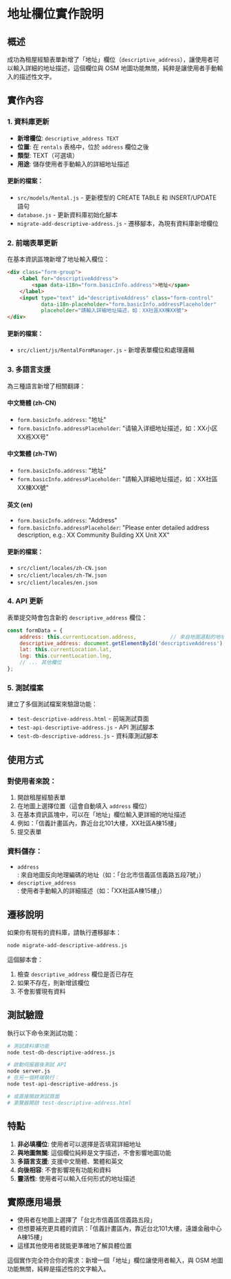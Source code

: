 # 地址欄位實作說明

## 概述
成功為租屋經驗表單新增了「地址」欄位（`descriptive_address`），讓使用者可以輸入詳細的地址描述，這個欄位與 OSM 地圖功能無關，純粹是讓使用者手動輸入的描述性文字。

## 實作內容

### 1. 資料庫更新
- **新增欄位**: `descriptive_address TEXT`
- **位置**: 在 `rentals` 表格中，位於 `address` 欄位之後
- **類型**: TEXT（可選填）
- **用途**: 儲存使用者手動輸入的詳細地址描述

#### 更新的檔案：
- `src/models/Rental.js` - 更新模型的 CREATE TABLE 和 INSERT/UPDATE 語句
- `database.js` - 更新資料庫初始化腳本
- `migrate-add-descriptive-address.js` - 遷移腳本，為現有資料庫新增欄位

### 2. 前端表單更新
在基本資訊區塊新增了地址輸入欄位：

```html
<div class="form-group">
    <label for="descriptiveAddress">
        <span data-i18n="form.basicInfo.address">地址</span>
    </label>
    <input type="text" id="descriptiveAddress" class="form-control" 
           data-i18n-placeholder="form.basicInfo.addressPlaceholder"
           placeholder="請輸入詳細地址描述，如：XX社區XX棟XX號">
</div>
```

#### 更新的檔案：
- `src/client/js/RentalFormManager.js` - 新增表單欄位和處理邏輯

### 3. 多語言支援
為三種語言新增了相關翻譯：

#### 中文簡體 (zh-CN)
- `form.basicInfo.address`: "地址"
- `form.basicInfo.addressPlaceholder`: "请输入详细地址描述，如：XX小区XX栋XX号"

#### 中文繁體 (zh-TW)
- `form.basicInfo.address`: "地址"
- `form.basicInfo.addressPlaceholder`: "請輸入詳細地址描述，如：XX社區XX棟XX號"

#### 英文 (en)
- `form.basicInfo.address`: "Address"
- `form.basicInfo.addressPlaceholder`: "Please enter detailed address description, e.g.: XX Community Building XX Unit XX"

#### 更新的檔案：
- `src/client/locales/zh-CN.json`
- `src/client/locales/zh-TW.json`
- `src/client/locales/en.json`

### 4. API 更新
表單提交時會包含新的 `descriptive_address` 欄位：

```javascript
const formData = {
    address: this.currentLocation.address,           // 來自地圖選點的地址
    descriptive_address: document.getElementById('descriptiveAddress').value.trim() || null,  // 使用者輸入的詳細地址
    lat: this.currentLocation.lat,
    lng: this.currentLocation.lng,
    // ... 其他欄位
};
```

### 5. 測試檔案
建立了多個測試檔案來驗證功能：

- `test-descriptive-address.html` - 前端測試頁面
- `test-api-descriptive-address.js` - API 測試腳本
- `test-db-descriptive-address.js` - 資料庫測試腳本

## 使用方式

### 對使用者來說：
1. 開啟租屋經驗表單
2. 在地圖上選擇位置（這會自動填入 `address` 欄位）
3. 在基本資訊區塊中，可以在「地址」欄位輸入更詳細的地址描述
4. 例如：「信義計畫區內，靠近台北101大樓，XX社區A棟15樓」
5. 提交表單

### 資料儲存：
- `address`: 來自地圖反向地理編碼的地址（如：「台北市信義區信義路五段7號」）
- `descriptive_address`: 使用者手動輸入的詳細描述（如：「XX社區A棟15樓」）

## 遷移說明

如果你有現有的資料庫，請執行遷移腳本：

```bash
node migrate-add-descriptive-address.js
```

這個腳本會：
1. 檢查 `descriptive_address` 欄位是否已存在
2. 如果不存在，則新增該欄位
3. 不會影響現有資料

## 測試驗證

執行以下命令來測試功能：

```bash
# 測試資料庫功能
node test-db-descriptive-address.js

# 啟動伺服器後測試 API
node server.js
# 在另一個終端執行：
node test-api-descriptive-address.js

# 或直接開啟測試頁面
# 瀏覽器開啟 test-descriptive-address.html
```

## 特點

1. **非必填欄位**: 使用者可以選擇是否填寫詳細地址
2. **與地圖無關**: 這個欄位純粹是文字描述，不會影響地圖功能
3. **多語言支援**: 支援中文簡體、繁體和英文
4. **向後相容**: 不會影響現有功能和資料
5. **靈活性**: 使用者可以輸入任何形式的地址描述

## 實際應用場景

- 使用者在地圖上選擇了「台北市信義區信義路五段」
- 但想要補充更具體的資訊：「信義計畫區內，靠近台北101大樓，遠雄金融中心A棟15樓」
- 這樣其他使用者就能更準確地了解具體位置

這個實作完全符合你的需求：新增一個「地址」欄位讓使用者輸入，與 OSM 地圖功能無關，純粹是描述性的文字輸入。